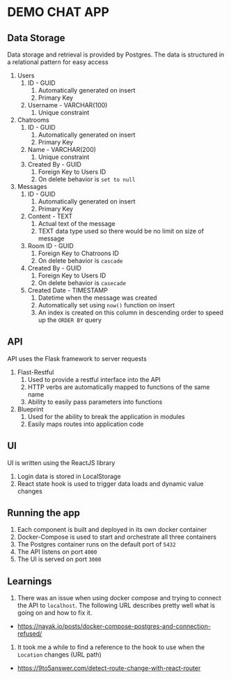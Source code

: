 # DEMO CHAT APP

## Data Storage

Data storage and retrieval is provided by Postgres. The data is structured in a relational pattern for easy access

1. Users
    1. ID - GUID 
        1. Automatically generated on insert
        1. Primary Key
    1. Username - VARCHAR(100)
        1. Unique constraint
1. Chatrooms
    1. ID - GUID
        1. Automatically generated on insert
        1. Primary Key
    1. Name - VARCHAR(200)
        1. Unique constraint
    1. Created By - GUID
        1. Foreign Key to Users ID
        1. On delete behavior is `set to null`
1. Messages
    1. ID - GUID
        1. Automatically generated on insert
        1. Primary Key
    1. Content - TEXT
        1. Actual text of the message
        1. TEXT data type used so there would be no limit on size of message
    1. Room ID - GUID
        1. Foreign Key to Chatroons ID
        1. On delete behavior is `cascade`
    1. Created By - GUID
        1. Foreign Key to Users ID
        1. On delete behavior is `casecade`
    1. Created Date - TIMESTAMP
        1. Datetime when the message was created
        1. Automatically set using `now()` function on insert
        1. An index is created on this column in descending order to speed up the `ORDER BY` query

## API

API uses the Flask framework to server requests

1. Flast-Restful
    1. Used to provide a restful interface into the API
    1. HTTP verbs are automatically mapped to functions of the same name
    1. Ability to easily pass parameters into functions
1. Blueprint
    1. Used for the ability to break the application in modules
    1. Easily maps routes into application code

## UI

UI is written using the ReactJS library

1. Login data is stored in LocalStorage
1. React state hook is used to trigger data loads and dynamic value changes

## Running the app

1. Each component is built and deployed in its own docker container
1. Docker-Compose is used to start and orchestrate all three containers
1. The Postgres container runs on the default port of `5432`
1. The API listens on port `4000`
1. The UI is served on port `3000`

## Learnings

1. There was an issue when using docker compose and trying to connect the API to `localhost`. The following URL describes pretty well what is going on and how to fix it.
- https://nayak.io/posts/docker-compose-postgres-and-connection-refused/
1. It took me a while to find a reference to the hook to use when the `Location` changes (URL path)
- https://9to5answer.com/detect-route-change-with-react-router
